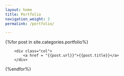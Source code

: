 ```yaml
---
layout: home
title: Portfolio
navigation_weight: 2
permalink: /portfolio/

---
```


<div class = "article-container">
<div class="flex-grid-thirds">
{%for post in site.categories.portfolio%}
	
		<div class="col">
			<a href = "{{post.url}}">{{post.title}}</a>
		</div>
	
{%endfor%}
</div>
</div>
